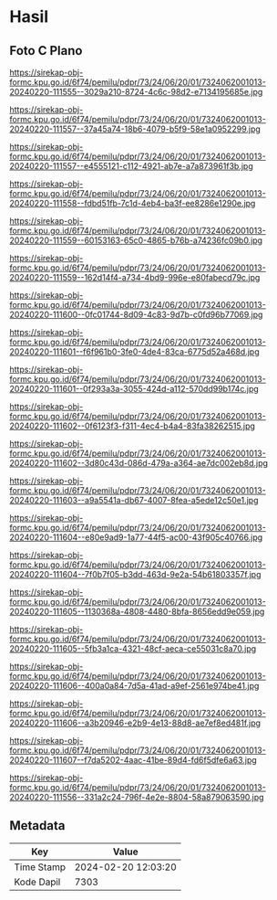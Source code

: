 # Hasil

## Foto C Plano

https://sirekap-obj-formc.kpu.go.id/6f74/pemilu/pdpr/73/24/06/20/01/7324062001013-20240220-111555--3029a210-8724-4c6c-98d2-e7134195685e.jpg

https://sirekap-obj-formc.kpu.go.id/6f74/pemilu/pdpr/73/24/06/20/01/7324062001013-20240220-111557--37a45a74-18b6-4079-b5f9-58e1a0952299.jpg

https://sirekap-obj-formc.kpu.go.id/6f74/pemilu/pdpr/73/24/06/20/01/7324062001013-20240220-111557--e4555121-c112-4921-ab7e-a7a873961f3b.jpg

https://sirekap-obj-formc.kpu.go.id/6f74/pemilu/pdpr/73/24/06/20/01/7324062001013-20240220-111558--fdbd51fb-7c1d-4eb4-ba3f-ee8286e1290e.jpg

https://sirekap-obj-formc.kpu.go.id/6f74/pemilu/pdpr/73/24/06/20/01/7324062001013-20240220-111559--60153163-65c0-4865-b76b-a74236fc09b0.jpg

https://sirekap-obj-formc.kpu.go.id/6f74/pemilu/pdpr/73/24/06/20/01/7324062001013-20240220-111559--162d14f4-a734-4bd9-996e-e80fabecd79c.jpg

https://sirekap-obj-formc.kpu.go.id/6f74/pemilu/pdpr/73/24/06/20/01/7324062001013-20240220-111600--0fc01744-8d09-4c83-9d7b-c0fd96b77069.jpg

https://sirekap-obj-formc.kpu.go.id/6f74/pemilu/pdpr/73/24/06/20/01/7324062001013-20240220-111601--f6f961b0-3fe0-4de4-83ca-6775d52a468d.jpg

https://sirekap-obj-formc.kpu.go.id/6f74/pemilu/pdpr/73/24/06/20/01/7324062001013-20240220-111601--0f293a3a-3055-424d-a112-570dd99b174c.jpg

https://sirekap-obj-formc.kpu.go.id/6f74/pemilu/pdpr/73/24/06/20/01/7324062001013-20240220-111602--0f6123f3-f311-4ec4-b4a4-83fa38262515.jpg

https://sirekap-obj-formc.kpu.go.id/6f74/pemilu/pdpr/73/24/06/20/01/7324062001013-20240220-111602--3d80c43d-086d-479a-a364-ae7dc002eb8d.jpg

https://sirekap-obj-formc.kpu.go.id/6f74/pemilu/pdpr/73/24/06/20/01/7324062001013-20240220-111603--a9a5541a-db67-4007-8fea-a5ede12c50e1.jpg

https://sirekap-obj-formc.kpu.go.id/6f74/pemilu/pdpr/73/24/06/20/01/7324062001013-20240220-111604--e80e9ad9-1a77-44f5-ac00-43f905c40766.jpg

https://sirekap-obj-formc.kpu.go.id/6f74/pemilu/pdpr/73/24/06/20/01/7324062001013-20240220-111604--7f0b7f05-b3dd-463d-9e2a-54b61803357f.jpg

https://sirekap-obj-formc.kpu.go.id/6f74/pemilu/pdpr/73/24/06/20/01/7324062001013-20240220-111605--1130368a-4808-4480-8bfa-8656edd9e059.jpg

https://sirekap-obj-formc.kpu.go.id/6f74/pemilu/pdpr/73/24/06/20/01/7324062001013-20240220-111605--5fb3a1ca-4321-48cf-aeca-ce55031c8a70.jpg

https://sirekap-obj-formc.kpu.go.id/6f74/pemilu/pdpr/73/24/06/20/01/7324062001013-20240220-111606--400a0a84-7d5a-41ad-a9ef-2561e974be41.jpg

https://sirekap-obj-formc.kpu.go.id/6f74/pemilu/pdpr/73/24/06/20/01/7324062001013-20240220-111606--a3b20946-e2b9-4e13-88d8-ae7ef8ed481f.jpg

https://sirekap-obj-formc.kpu.go.id/6f74/pemilu/pdpr/73/24/06/20/01/7324062001013-20240220-111607--f7da5202-4aac-41be-89d4-fd6f5dfe6a63.jpg

https://sirekap-obj-formc.kpu.go.id/6f74/pemilu/pdpr/73/24/06/20/01/7324062001013-20240220-111556--331a2c24-796f-4e2e-8804-58a879063590.jpg


## Metadata

| Key        | Value               |
| ---------- | ------------------- |
| Time Stamp | 2024-02-20 12:03:20 |
| Kode Dapil | 7303                |



